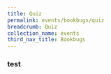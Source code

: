 ```yaml
---
title: Quiz
permalink: events/bookbugs/quiz
breadcrumb: Quiz
collection_name: events
third_nav_title: Bookbugs
---
```


### test
